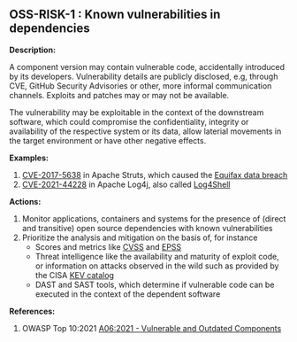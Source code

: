 ## OSS-RISK-1 : Known vulnerabilities in dependencies

**Description:**

A component version may contain vulnerable code, accidentally introduced by its developers. Vulnerability details are publicly disclosed, e.g, through CVE, GitHub Security Advisories or other, more informal communication channels. Exploits and patches may or may not be available.

The vulnerability may be exploitable in the context of the downstream software, which could compromise the confidentiality, integrity or availability of the respective system or its data, allow laterial movements in the target environment or have other negative effects.

**Examples:**

1. [CVE-2017-5638](https://cwiki.apache.org/confluence/display/WW/S2-045) in Apache Struts, which caused the [Equifax data breach](https://en.wikipedia.org/wiki/2017_Equifax_data_breach)
2. [CVE-2021-44228](https://logging.apache.org/log4j/2.x/security.html#CVE-2021-44228) in Apache Log4j, also called [Log4Shell](https://en.wikipedia.org/wiki/Log4Shell)

**Actions:**

1. Monitor applications, containers and systems for the presence of (direct and transitive) open source dependencies with known vulnerabilities
2. Prioritize the analysis and mitigation on the basis of, for instance
    - Scores and metrics like [CVSS](https://www.first.org/cvss/) and [EPSS](https://www.first.org/epss/)
    - Threat intelligence like the availability and maturity of exploit code, or information on attacks observed in the wild such as provided by the CISA [KEV catalog](https://www.cisa.gov/known-exploited-vulnerabilities-catalog)
    - DAST and SAST tools, which determine if vulnerable code can be executed in the context of the dependent software

**References:**

1. OWASP Top 10:2021 [A06:2021 - Vulnerable and Outdated Components](https://owasp.org/Top10/A06_2021-Vulnerable_and_Outdated_Components/)
